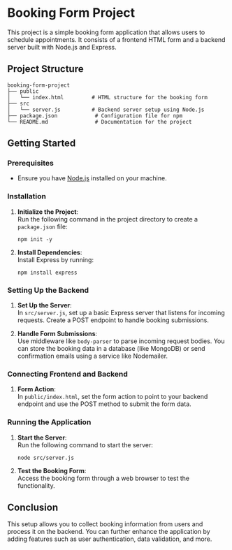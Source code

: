 # Booking Form Project

This project is a simple booking form application that allows users to schedule appointments. It consists of a frontend HTML form and a backend server built with Node.js and Express.

## Project Structure

```
booking-form-project
├── public
│   └── index.html         # HTML structure for the booking form
├── src
│   └── server.js          # Backend server setup using Node.js
├── package.json            # Configuration file for npm
└── README.md               # Documentation for the project
```

## Getting Started

### Prerequisites

- Ensure you have [Node.js](https://nodejs.org/) installed on your machine.

### Installation

1. **Initialize the Project**:  
   Run the following command in the project directory to create a `package.json` file:
   ```
   npm init -y
   ```

2. **Install Dependencies**:  
   Install Express by running:
   ```
   npm install express
   ```

### Setting Up the Backend

1. **Set Up the Server**:  
   In `src/server.js`, set up a basic Express server that listens for incoming requests. Create a POST endpoint to handle booking submissions.

2. **Handle Form Submissions**:  
   Use middleware like `body-parser` to parse incoming request bodies. You can store the booking data in a database (like MongoDB) or send confirmation emails using a service like Nodemailer.

### Connecting Frontend and Backend

1. **Form Action**:  
   In `public/index.html`, set the form action to point to your backend endpoint and use the POST method to submit the form data.

### Running the Application

1. **Start the Server**:  
   Run the following command to start the server:
   ```
   node src/server.js
   ```

2. **Test the Booking Form**:  
   Access the booking form through a web browser to test the functionality.

## Conclusion

This setup allows you to collect booking information from users and process it on the backend. You can further enhance the application by adding features such as user authentication, data validation, and more.